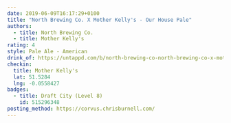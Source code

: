 ```yaml
---
date: 2019-06-09T16:17:29+0100
title: "North Brewing Co. X Mother Kelly's - Our House Pale"
authors:
  - title: North Brewing Co.
  - title: Mother Kelly's
rating: 4
style: Pale Ale - American
drink_of: https://untappd.com/b/north-brewing-co-north-brewing-co-x-mother-kelly-s-our-house-pale/2663187
checkin:
  title: Mother Kelly's
  lat: 51.5284
  lng: -0.0558427
badges:
  - title: Draft City (Level 8)
    id: 515296348
posting_method: https://corvus.chrisburnell.com/
---
```

